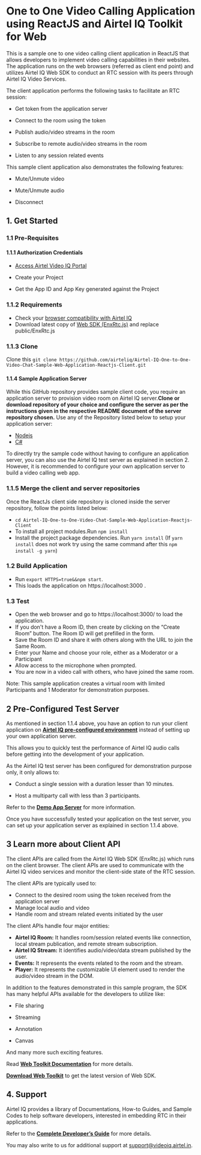 # One to One Video Calling Application using ReactJS and Airtel IQ Toolkit for Web 

This is a sample one to one video calling client application in ReactJS that allows developers to implement video calling capabilities in their websites. The application runs on the web browsers (referred as client end point) and utilizes Airtel IQ Web SDK to conduct an RTC session with its peers through Airtel IQ Video Services. 

The client application performs the following tasks to facilitate an RTC session: 

* Get token from the application server 

* Connect to the room using the token 

* Publish audio/video streams in the room 

* Subscribe to remote audio/video streams in the room 

* Listen to any session related events

This sample client application also demonstrates the following features:

* Mute/Unmute video 

* Mute/Unmute audio 

* Disconnect


## 1. Get Started

### 1.1 Pre-Requisites

#### 1.1.1 Authorization Credentials

* [Access Airtel Video IQ Portal](https://cpaasportal.videoiq.airtel.in/)  

* Create your Project

* Get the App ID and App Key generated against the Project



### 1.1.2 Requirements

* Check your [browser compatibility with Airtel IQ](https://www.videoiq.airtel.in/developer/video/browser-compatibility-of-airtel-iq-video/) 
* Download latest copy of [Web SDK (EnxRtc.js)](https://www.videoiq.airtel.in/developer/wp-content/uploads/EnxRtc.js.v1.0.0.zip)  and replace public/EnxRtc.js 


### 1.1.3 Clone

Clone this ``` git clone https://github.com/airteliq/Airtel-IQ-One-to-One-Video-Chat-Sample-Web-Application-Reactjs-Client.git ```  


#### 1.1.4 Sample Application Server

While this GitHub repository provides sample client code, you require an application server to provision video room on Airtel IQ server.**Clone or download repository of your choice and configure the server as per the instructions given in the respective README document of the server repository chosen.** Use any of the Repository listed below to setup your application server: 

* [Nodejs](https://github.com/airteliq/Airtel-IQ-One-to-One-Video-Chat-Sample-Web-Application-NodeJs-Server)
* [C#](https://github.com/airteliq/Airtel-IQ-One-to-One-Video-Chat-Sample-Web-Application-C-Sharp-Server)

To directly try the sample code without having to configure an application server, you can also use the Airtel IQ test server as explained in section 2. However, it is recommended to configure your own application server to build a video calling web app. 


### 1.1.5 Merge the client and server repositories

Once the ReactJs client side repository is cloned inside the server repository, follow the points listed below:
* ``` cd Airtel-IQ-One-to-One-Video-Chat-Sample-Web-Application-Reactjs-Client ```
* To install all project modules.Run ``` npm install ```
* Install the project package dependencies. Run ```yarn install``` (If ```yarn install``` does not work try using the same command after this ```npm install -g yarn```)
 
 
### 1.2 Build Application  

* Run `export HTTPS=true&&npm start`. 
* This loads the application on https://localhost:3000 . 


### 1.3 Test 

* Open the web browser and go to https://localhost:3000/ to load the application.  
* If you don't have a Room ID, then create by clicking on the “Create Room” button. The Room ID will get prefilled in the form. 
* Save the Room ID and share it with others along with the URL to join the Same Room.  
* Enter your Name and choose your role, either as a Moderator or a Participant 
* Allow access to the microphone when prompted. 
* You are now in a video call with others, who have joined the same room. 

Note: This sample application creates a virtual room with limited Participants and 1 Moderator for demonstration purposes. 


## 2 Pre-Configured Test Server

As mentioned in section 1.1.4 above, you have an option to run your client application on [**Airtel IQ pre-configured environment**](https://try.videoiq.airtel.in/) instead of setting up your own application server.  

This allows you to quickly test the performance of Airtel IQ audio calls before getting into the development of your application.  

As the Airtel IQ test server has been configured for demonstration purpose only, it only allows to: 

* Conduct a single session with a duration lesser than 10 minutes. 

* Host a multiparty call with less than 3 participants. 

Refer to the [**Demo App Server**](https://www.videoiq.airtel.in/developer/video/sample-code/#demo-app-server) for more information.   

Once you have successfully tested your application on the test server, you can set up your application server as explained in section 1.1.4 above. 


## 3 Learn more about Client API

The client APIs are called from the Airtel IQ Web SDK (EnxRtc.js) which runs on the client browser. The client APIs are used to communicate with the Airtel IQ video services and monitor the client-side state of the RTC session.  

The client APIs are typically used to: 

* Connect to the desired room using the token received from the application server 
* Manage local audio and video 
* Handle room and stream related events initiated by the user 

The client APIs handle four major entities: 

* **Airtel IQ Room:** It handles room/session related events like connection, local stream publication, and remote stream subscription. 
* **Airtel IQ Stream:** It identifies audio/video/data stream published by the user. 
* **Events:** It represents the events related to the room and the stream. 
* **Player:** It represents the customizable UI element used to render the audio/video stream in the DOM. 

In addition to the features demonstrated in this sample program, the SDK has many helpful APIs available for the developers to utilize like: 

* File sharing 

* Streaming 

* Annotation 

* Canvas 

And many more such exciting features. 

Read [**Web Toolkit Documentation**](https://videoiq.airtel.in/developer/video-api/client-api/web-toolkit/)  for more details.  

[**Download Web Toolkit**](https://www.videoiq.airtel.in/developer/wp-content/uploads/EnxRtc.js.v1.0.0.zip) to get the latest version of Web SDK. 


## 4. Support

Airtel IQ provides a library of Documentations, How-to Guides, and Sample Codes to help software developers, interested in embedding RTC in their applications. 

Refer to the [**Complete Developer’s Guide**](https://www.videoiq.airtel.in/developer/video-api/client-api/) for more details. 

You may also write to us for additional support at support@videoiq.airtel.in. 
